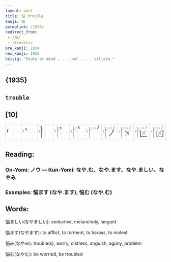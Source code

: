 ```yaml
---
layout: post
title: 悩 trouble
kanji: 悩
permalink: /1935/
redirect_from:
 - /悩/
 - /trouble/
pre_kanji: 1934
nex_kanji: 1936
heisig: "State of mind . . . owl . . . villain."
---
```


## {1935}

## `trouble`

## [10]

<div class="stroke"><img src="../images/E682A9.png" /></div>

## Reading:

### On-Yomi: ノウ &mdash; Kun-Yomi: なや.む、なや.ます、なや.ましい、なやみ

### Examples: 悩ます (なや.ます), 悩む (なや.む)

## Words:

悩ましい(なやましい): seductive, melancholy, languid

悩ます(なやます): to afflict, to torment, to harass, to molest

悩み(なやみ): trouble(s), worry, distress, anguish, agony, problem

悩む(なやむ): be worried, be troubled
